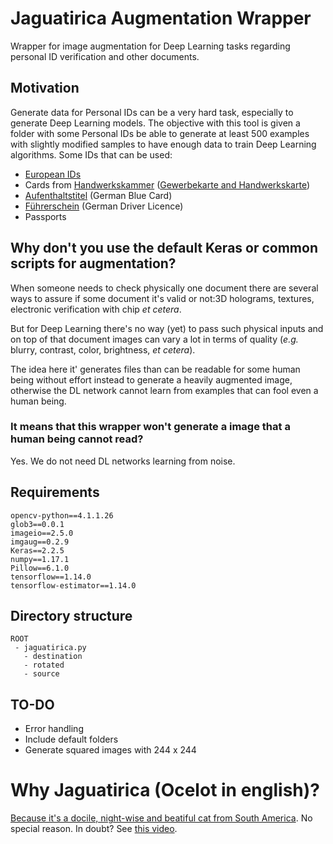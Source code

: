 # Jaguatirica Augmentation Wrapper
Wrapper for image augmentation for Deep Learning tasks regarding personal ID verification and other documents.

## Motivation
Generate data for Personal IDs can be a very hard task, especially to generate Deep Learning models. The objective with this tool is given a folder with some Personal IDs be able to generate at least 500 examples with slightly modified samples to have enough data to train Deep Learning algorithms.  Some IDs that can be used:
- [European IDs](https://en.wikipedia.org/wiki/National_identity_cards_in_the_European_Economic_Area)
- Cards from [Handwerkskammer](https://www.hwk-berlin.de/) ([Gewerbekarte and Handwerkskarte](https://www.deutsche-handwerks-zeitung.de/handwerks-und-gewerbekarten/150/3099/41407))
- [Aufenthaltstitel](https://de.wikipedia.org/wiki/Aufenthaltstitel) (German Blue Card)
- [Führerschein](https://de.wikipedia.org/wiki/F%C3%BChrerschein) (German Driver Licence)
- Passports
 
## Why don't you use the default Keras or common scripts for augmentation?
When someone needs to check physically one document there are several ways to assure if some document it's valid or not:3D holograms, textures, electronic verification with chip _et cetera_.

But for Deep Learning there's no way (yet) to pass such physical inputs and on top of that document images can vary a lot in terms of quality (_e.g._ blurry, contrast, color, brightness, _et cetera_).

The idea here it' generates files than can be readable for some human being without effort instead to generate a heavily augmented image, otherwise the DL network cannot learn from examples that can fool even a human being.

### It means that this wrapper won't generate a image that a human being cannot read?
Yes. We do not need DL networks learning from noise.

## Requirements
```
opencv-python==4.1.1.26
glob3==0.0.1
imageio==2.5.0
imgaug==0.2.9
Keras==2.2.5
numpy==1.17.1
Pillow==6.1.0
tensorflow==1.14.0
tensorflow-estimator==1.14.0
```

## Directory structure
```
ROOT
 - jaguatirica.py
   - destination
   - rotated
   - source
```

## TO-DO
- Error handling
- Include default folders
- Generate squared images with 244 x 244

# Why Jaguatirica (Ocelot in english)?
[Because it's a docile, night-wise and beatiful cat from South America](https://en.wikipedia.org/wiki/Ocelot). No special reason. In doubt? See [this video](https://www.youtube.com/watch?v=597LNt7HzCo).
